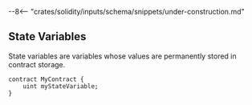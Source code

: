 <!-- markdownlint-disable first-line-h1 -->

--8<-- "crates/solidity/inputs/schema/snippets/under-construction.md"

## State Variables

State variables are variables whose values are permanently stored in contract storage.

```solidity
contract MyContract {
    uint myStateVariable;
}
```
